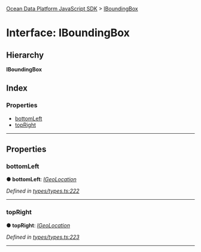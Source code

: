 [Ocean Data Platform JavaScript SDK](../README.md) > [IBoundingBox](../interfaces/iboundingbox.md)

# Interface: IBoundingBox

## Hierarchy

**IBoundingBox**

## Index

### Properties

* [bottomLeft](iboundingbox.md#bottomleft)
* [topRight](iboundingbox.md#topright)

---

## Properties

<a id="bottomleft"></a>

###  bottomLeft

**● bottomLeft**: *[IGeoLocation](igeolocation.md)*

*Defined in [types/types.ts:222](https://github.com/C4IROcean/ODP-sdk-js/blob/cbd469b/source/types/types.ts#L222)*

___
<a id="topright"></a>

###  topRight

**● topRight**: *[IGeoLocation](igeolocation.md)*

*Defined in [types/types.ts:223](https://github.com/C4IROcean/ODP-sdk-js/blob/cbd469b/source/types/types.ts#L223)*

___

